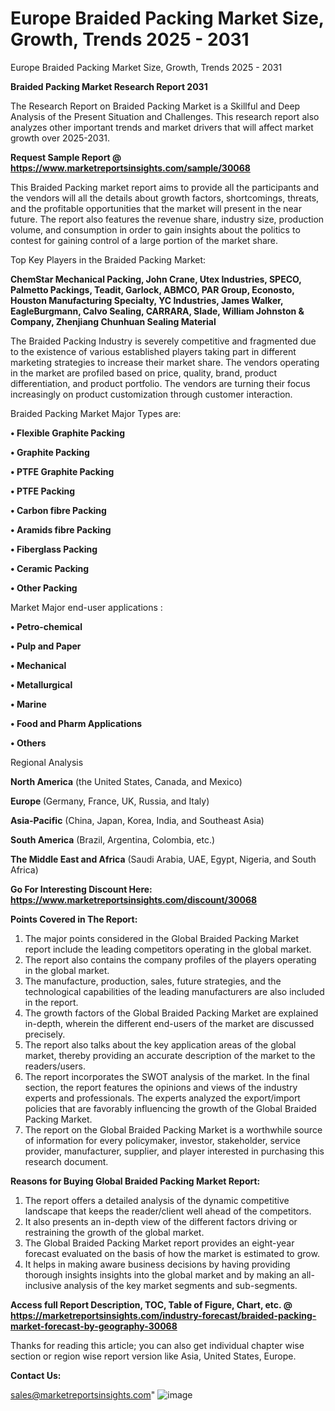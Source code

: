 # Europe Braided Packing Market Size, Growth, Trends 2025 - 2031
Europe Braided Packing Market Size, Growth, Trends 2025 - 2031

<strong>Braided Packing Market Research Report 2031</strong>

The Research Report on Braided Packing Market is a Skillful and Deep Analysis of the Present Situation and Challenges. This research report also analyzes other important trends and market drivers that will affect market growth over 2025-2031.

<strong>Request Sample Report @ <a href=https://www.marketreportsinsights.com/sample/30068>https://www.marketreportsinsights.com/sample/30068</a></strong>

This Braided Packing market report aims to provide all the participants and the vendors will all the details about growth factors, shortcomings, threats, and the profitable opportunities that the market will present in the near future. The report also features the revenue share, industry size, production volume, and consumption in order to gain insights about the politics to contest for gaining control of a large portion of the market share.

Top Key Players in the Braided Packing Market:

<strong>ChemStar Mechanical Packing, John Crane, Utex Industries, SPECO, Palmetto Packings, Teadit, Garlock, ABMCO, PAR Group, Econosto, Houston Manufacturing Specialty, YC Industries, James Walker, EagleBurgmann, Calvo Sealing, CARRARA, Slade, William Johnston & Company, Zhenjiang Chunhuan Sealing Material</strong>

The Braided Packing Industry is severely competitive and fragmented due to the existence of various established players taking part in different marketing strategies to increase their market share. The vendors operating in the market are profiled based on price, quality, brand, product differentiation, and product portfolio. The vendors are turning their focus increasingly on product customization through customer interaction.

Braided Packing Market Major Types are:

<strong>• Flexible Graphite Packing

• Graphite Packing

• PTFE Graphite Packing

• PTFE Packing

• Carbon fibre Packing

• Aramids fibre Packing

• Fiberglass Packing

• Ceramic Packing

• Other Packing</strong>

Market Major end-user applications :

<strong>• Petro-chemical

• Pulp and Paper

• Mechanical

• Metallurgical

• Marine

• Food and Pharm Applications

• Others</strong>

Regional Analysis

</u><strong><b>North America</b></strong> (the United States, Canada, and Mexico)

<strong><b>Europe </b></strong>(Germany, France, UK, Russia, and Italy)

<strong><b>Asia-Pacific</b></strong> (China, Japan, Korea, India, and Southeast Asia)

<strong><b>South America</b></strong> (Brazil, Argentina, Colombia, etc.)

<strong><b>The Middle East and Africa</b></strong> (Saudi Arabia, UAE, Egypt, Nigeria, and South Africa)

<strong>Go For Interesting Discount Here: <a href=https://www.marketreportsinsights.com/discount/30068>https://www.marketreportsinsights.com/discount/30068</a></strong>

<strong>Points Covered in The Report:</strong>
<ol>
  <li>The major points considered in the Global Braided Packing Market report include the leading competitors operating in the global market.</li>
  <li>The report also contains the company profiles of the players operating in the global market.</li>
  <li>The manufacture, production, sales, future strategies, and the technological capabilities of the leading manufacturers are also included in the report.</li>
  <li>The growth factors of the Global Braided Packing Market are explained in-depth, wherein the different end-users of the market are discussed precisely.</li>
  <li>The report also talks about the key application areas of the global market, thereby providing an accurate description of the market to the readers/users.</li>
  <li>The report incorporates the SWOT analysis of the market. In the final section, the report features the opinions and views of the industry experts and professionals. The experts analyzed the export/import policies that are favorably influencing the growth of the Global Braided Packing Market.</li>
  <li>The report on the Global Braided Packing Market is a worthwhile source of information for every policymaker, investor, stakeholder, service provider, manufacturer, supplier, and player interested in purchasing this research document.</li>
</ol>
<strong>Reasons for Buying Global Braided Packing Market Report:</strong>

<ol>
  <li>The report offers a detailed analysis of the dynamic competitive landscape that keeps the reader/client well ahead of the competitors.</li>
  <li>It also presents an in-depth view of the different factors driving or restraining the growth of the global market.</li>
  <li>The Global Braided Packing Market report provides an eight-year forecast evaluated on the basis of how the market is estimated to grow.</li>
  <li>It helps in making aware business decisions by having providing thorough insights insights into the global market and by making an all-inclusive analysis of the key market segments and sub-segments.</li>
</ol>
<strong>Access full Report Description, TOC, Table of Figure, Chart, etc. @ <a href=https://marketreportsinsights.com/industry-forecast/braided-packing-market-forecast-by-geography-30068>https://marketreportsinsights.com/industry-forecast/braided-packing-market-forecast-by-geography-30068</a></strong>


Thanks for reading this article; you can also get individual chapter wise section or region wise report version like Asia, United States, Europe.

<strong>Contact Us:</strong>

sales@marketreportsinsights.com"
![image](https://github.com/user-attachments/assets/989612c0-0655-4360-934b-69c10ea33f08)

